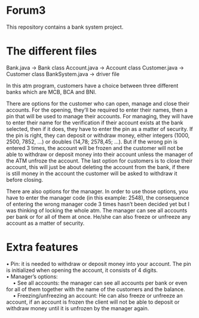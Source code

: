 # Forum3
This repository contains a bank system project. 

# The different files
Bank.java -> Bank class
Account.java -> Account class
Customer.java -> Customer class
BankSystem.java -> driver file 

In this atm program, customers have a choice between three different banks which are MCB, BCA and BNI. 

There are options for the customer who can open, manage and close their accounts. For the opening, they’ll be required to enter their names, then a pin that will be used to manage their accounts. For managing, they will have to enter their name for the verification if their account exists at the bank selected, then if it does, they have to enter the pin as a matter of security. If the pin is right, they can deposit or withdraw money, either integers (1000, 2500, 7852, …) or doubles (14,78; 2578,45; …). But if the wrong pin is entered 3 times, the account will be frozen and the customer will not be able to withdraw or deposit money into their account unless the manager of the ATM unfroze the account. The last option for customers is to close their account, this will just be about deleting the account from the bank, if there is still money in the account the customer will be asked to withdraw it before closing. 

There are also options for the manager. In order to use those options, you have to enter the manager code (in this example: 2548), the consequence of entering the wrong manager code 3 times hasn’t been decided yet but I was thinking of locking the whole atm. The manager can see all accounts per bank or for all of them at once. He/she can also freeze or unfreeze any account as a matter of security. 

# Extra features
•	Pin: it is needed to withdraw or deposit money into your account. The pin is initialized when opening the account, it consists of 4 digits. <br />
•	Manager’s options:  <br />
  &emsp;  •	See all accounts: the manager can see all accounts per bank or even for all of them together with the name of the customers and the balance. <br />
  &emsp;  •	Freezing/unfreezing an account: He can also freeze or unfreeze an account, if an account is frozen the client will not be able to deposit or withdraw money until it is unfrozen by the manager again. <br /> 

